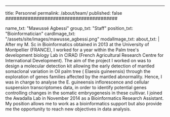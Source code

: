 ---
title: Personnel
permalink: /about/team/
published: false
########################################

name_txt: "Mawussé Agbessi"
group_txt: "Staff"
position_txt: "Bioinformatician"
cardImage_txt: "/assets/site/images/mawusse_agbessi.png"
modalImage_txt:
about_txt: |
  After my M. Sc in Bioinformatics obtained in 2013 at the University of Montpellier (FRANCE), I worked for a year within the Palm tree's development biology Lab in CIRAD (French Agricultural Research Centre for International Development). The aim of the project I worked on was to design a molecular detection kit allowing the early detection of mantled somaclonal variation in Oil palm tree ( Elaesis guineensis) through the exploration of genes families affected by the mantled abnormality. Hence, I was in charge to analyse the E. guineensis inflorescence and cellular suspension transcriptomes data, in order to identify potential genes controlling changes in the somatic embryogenesis in these cultivar.
  I joined the Awadalla Lab in November 2014 as a Bioinformatics Research Assistant. My position allows me to work as a bioinformatics support but also provide me the opportunity to reach new objectives in data analysis.
